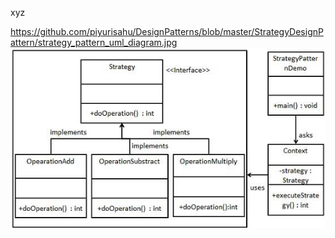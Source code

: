 xyz

https://github.com/piyurisahu/DesignPatterns/blob/master/StrategyDesignPattern/strategy_pattern_uml_diagram.jpg
![alt text](https://github.com/piyurisahu/DesignPatterns/blob/master/StrategyDesignPattern/strategy_pattern_uml_diagram.jpg)
